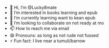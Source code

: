 - 👋 Hi, I’m @Lucky8mate
- 👀 I’m interested in books learning and epub
- 🌱 I’m currently learning want to kean epub
- 💞️ I’m looking to collaborate on not ready at mo
- 📫 How to reach me via email 
- 😄 Pronouns: as long as not rude not fussed
- ⚡ Fun fact: I live near a tumuli/barrow

<!---
Lucky8mate/Lucky8mate is a ✨ special ✨ repository because its `README.md` (this file) appears on your GitHub profile.
You can click the Preview link to take a look at your changes.
--->
